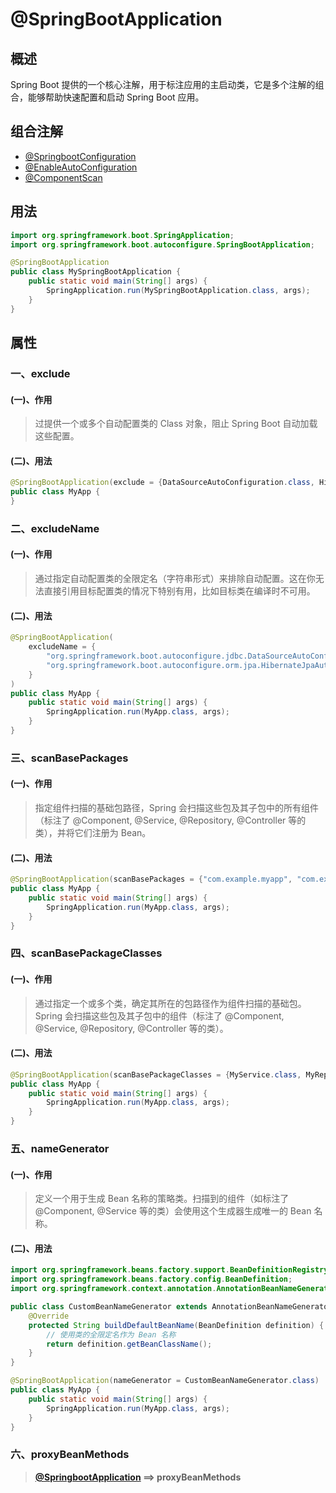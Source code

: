 # @SpringBootApplication

## 概述

 Spring Boot 提供的一个核心注解，用于标注应用的主启动类，它是多个注解的组合，能够帮助快速配置和启动 Spring Boot 应用。



## 组合注解

- [@SpringbootConfiguration](./@SpringbootConfiguration.md)
- [@EnableAutoConfiguration](./@EnableAutoConfiguration)
- [@ComponentScan](./@ComponentScan)



## 用法

```java
import org.springframework.boot.SpringApplication;
import org.springframework.boot.autoconfigure.SpringBootApplication;

@SpringBootApplication
public class MySpringBootApplication {
    public static void main(String[] args) {
        SpringApplication.run(MySpringBootApplication.class, args);
    }
}
```



## 属性

### 一、exclude

#### (一)、作用

> 过提供一个或多个自动配置类的 Class 对象，阻止 Spring Boot 自动加载这些配置。

#### (二)、用法

```java
@SpringBootApplication(exclude = {DataSourceAutoConfiguration.class, HibernateJpaAutoConfiguration.class})
public class MyApp {
}
```



### 二、excludeName

#### (一)、作用

> 通过指定自动配置类的全限定名（字符串形式）来排除自动配置。这在你无法直接引用目标配置类的情况下特别有用，比如目标类在编译时不可用。

#### (二)、用法

```java
@SpringBootApplication(
    excludeName = {
        "org.springframework.boot.autoconfigure.jdbc.DataSourceAutoConfiguration",
        "org.springframework.boot.autoconfigure.orm.jpa.HibernateJpaAutoConfiguration"
    }
)
public class MyApp {
    public static void main(String[] args) {
        SpringApplication.run(MyApp.class, args);
    }
}
```



### 三、scanBasePackages

#### (一)、作用

> 指定组件扫描的基础包路径，Spring 会扫描这些包及其子包中的所有组件（标注了 @Component, @Service, @Repository, @Controller 等的类），并将它们注册为 Bean。

#### (二)、用法

```java
@SpringBootApplication(scanBasePackages = {"com.example.myapp", "com.example.other"})
public class MyApp {
    public static void main(String[] args) {
        SpringApplication.run(MyApp.class, args);
    }
}
```



### 四、scanBasePackageClasses

#### (一)、作用

> 通过指定一个或多个类，确定其所在的包路径作为组件扫描的基础包。Spring 会扫描这些包及其子包中的组件（标注了 @Component, @Service, @Repository, @Controller 等的类）。

#### (二)、用法

```java
@SpringBootApplication(scanBasePackageClasses = {MyService.class, MyRepository.class})
public class MyApp {
    public static void main(String[] args) {
        SpringApplication.run(MyApp.class, args);
    }
}
```



### 五、nameGenerator

#### (一)、作用

> 定义一个用于生成 Bean 名称的策略类。扫描到的组件（如标注了 @Component, @Service 等的类）会使用这个生成器生成唯一的 Bean 名称。

#### (二)、用法

```java
import org.springframework.beans.factory.support.BeanDefinitionRegistry;
import org.springframework.beans.factory.config.BeanDefinition;
import org.springframework.context.annotation.AnnotationBeanNameGenerator;

public class CustomBeanNameGenerator extends AnnotationBeanNameGenerator {
    @Override
    protected String buildDefaultBeanName(BeanDefinition definition) {
        // 使用类的全限定名作为 Bean 名称
        return definition.getBeanClassName();
    }
}

@SpringBootApplication(nameGenerator = CustomBeanNameGenerator.class)
public class MyApp {
    public static void main(String[] args) {
        SpringApplication.run(MyApp.class, args);
    }
}
```



### 六、proxyBeanMethods

> **[@SpringbootApplication](./@Configuration.md) ==> proxyBeanMethods**
